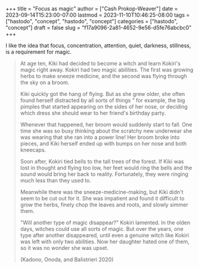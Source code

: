 +++
title = "Focus as magic"
author = ["Cash Prokop-Weaver"]
date = 2023-09-14T15:23:00-07:00
lastmod = 2023-11-10T10:46:25-08:00
tags = ["hastodo", "concept", "hastodo", "concept"]
categories = ["hastodo", "concept"]
draft = false
slug = "f17a9096-2a81-4652-9e56-d5fe76abcbc0"
+++

I like the idea that focus, concentration, attention, quiet, darkness, stillness, is a requirement for magic.

> At age ten, Kiki had decided to become a witch and learn Kokiri's magic right away. Kokiri had two magic abilities. The first was growing herbs to make sneeze medicine, and the second was flying through the sky on a broom.
>
> Kiki quickly got the hang of flying. But as she grew older, she often found herself distracted by all sorts of things " for example, the big pimples that started appearing on the sides of her nose, or deciding which dress she should wear to her friend's birthday party.
>
> Whenever that happened, her broom would suddenly start to fall. One time she was so busy thinking about the scratchy new underwear she was wearing that she ran into a power line! Her broom broke into pieces, and Kiki herself ended up with bumps on her nose and both kneecaps.
>
> Soon after, Kokiri tied bells to the tall trees of the forest. If Kiki was lost in thought and flying too low, her feet would ring the bells and the sound would bring her back to reality. Fortunately, they were ringing much less than they used to.
>
> Meanwhile there was the sneeze-medicine-making, but Kiki didn't seem to be cut out for it. She was impatient and found it difficult to grow the herbs, finely chop the leaves and roots, and slowly simmer them.
>
> "Will another type of magic disappear?" Kokiri lamented. In the olden days, witches could use all sorts of magic. But over the years, one type after another disappeared, until even a genuine witch like Kokiri was left with only two abilities. Now her daughter hated one of them, so it was no wonder she was upset.
>
> (Kadono, Onoda, and Balistrieri 2020)
